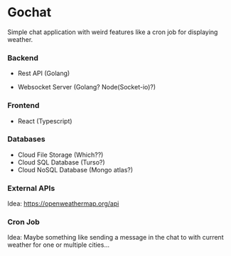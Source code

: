 # Gochat

Simple chat application with weird features like a cron job for displaying weather.

### Backend

- Rest API (Golang)

- Websocket Server (Golang? Node(Socket-io)?)

### Frontend

- React (Typescript)

### Databases

- Cloud File Storage (Which??)
- Cloud SQL Database (Turso?)
- Cloud NoSQL Database (Mongo atlas?)

### External APIs

Idea: https://openweathermap.org/api

### Cron Job

Idea: Maybe something like sending a message in the chat to with current weather for one or multiple cities...
